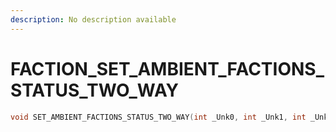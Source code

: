 ```yaml
---
description: No description available 
---
```


# FACTION\_SET_AMBIENT_FACTIONS_STATUS_TWO_WAY

```cpp
void SET_AMBIENT_FACTIONS_STATUS_TWO_WAY(int _Unk0, int _Unk1, int _Unk2);
```